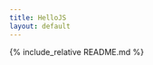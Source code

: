 ```yaml
---
title: HelloJS
layout: default
---
```

<head>
<meta name="viewport" content="width=device-width, initial-scale=1.0, user-scalable=yes" />
<link rel="stylesheet" href="/adorn/adorn.css" />
<script src="/adorn/adorn.js" async></script>

<!-- Open Graph -->
<meta property="og:title" content="hello.js - JavaScript API for OAuth2 authentication and RESTful services" />
<meta property="og:url" content="http://adodson.com/hello.js" />
<meta property="og:type" content="website" />
<meta property="og:description" content="A client-side JavaScript SDK for authenticating with OAuth2 (and OAuth 1 with an 'oauth proxy') web services and querying their REST APIs. HelloJS standardizes paths and responses to common APIs like Google Data Services, Facebook Graph and Windows Live Connect. It's modular, so that list is growing. No more spaghetti code!" />
<meta property="og:image" content="assets/favicon.ico" />

<!-- Twitter Card -->
<meta name="twitter:hashtag" content="hellojs" /><!-- i made this up -->
<meta name="twitter:card" content="summary" />
<meta name="twitter:site" content="@setData" />
<meta name="twitter:creator" content="@setData" />

<link rel="shortcut icon" href="assets/favicon.ico" type="image/x-icon" />
<link rel="stylesheet" href="assets/css-social-buttons/css/zocial.css"/>
<link rel="stylesheet" href="assets/index.css"/>

<script src="demos/client_ids.js"></script>
<script src="./dist/hello.all.js"></script>
</head>

{% include_relative README.md %}

<script src="assets/knockout/dist/knockout.js"></script>
<script src="assets/index.js"></script>
<script type="text/html" id="tests-template"></script>

<script>

// Initiate the library
hello.init(CLIENT_IDS_ALL, {
	redirect_uri: 'redirect.html',
	oauth_proxy: OAUTH_PROXY_URL
});

getText('assets/test_network.html', function(response) {
	document.getElementById('tests-template').text = response;
	// Knockout binding goes here
	ko.applyBindings(model);
});

hello.on('auth.login', function() {
	document.getElementById('profile_done').style.display='block';
});

</script>
